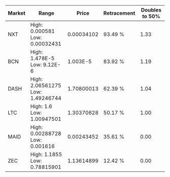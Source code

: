 | Market | Range | Price| Retracement | Doubles to 50% |
| --- | --- | --- | --- | --- |
| NXT | High: 0.000581<br />Low: 0.00032431 | 0.00034102 | 93.49 % | 1.33 |
| BCN | High: 1.478E-5<br />Low: 9.12E-6 | 1.003E-5 | 83.92 % | 1.19 |
| DASH | High: 2.06561275<br />Low: 1.49246744 | 1.70800013 | 62.39 % | 1.04 |
| LTC | High: 1.6<br />Low: 1.00947501 | 1.30370628 | 50.17 % | 1.00 |
| MAID | High: 0.00288728<br />Low: 0.001616 | 0.00243452 | 35.61 % | 0.00 |
| ZEC | High: 1.1855<br />Low: 0.78815901 | 1.13614899 | 12.42 % | 0.00 |
